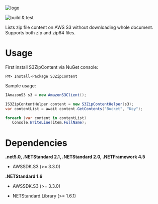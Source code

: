 ![logo](https://user-images.githubusercontent.com/1468775/82124931-1ffb8300-97ab-11ea-9d73-37672cdbe0cd.png)

![build & test](https://github.com/hkutluay/S3ZipContent/workflows/build%20&%20test/badge.svg)

Lists zip file content on AWS S3 without downloading whole document. Supports both zip and zip64 files.


# Usage

First install S3ZipContent via NuGet console:
```
PM> Install-Package S3ZipContent
```

Sample usage:
```csharp
IAmazonS3 s3 = new AmazonS3Client();

IS3ZipContentHelper content = new S3ZipContentHelper(s3);
var contentList = await content.GetContents("Bucket", "Key");

foreach (var content in contentList)
   Console.WriteLine(item.FullName);
 ```

# Dependencies

**.net5.0, .NETStandard 2.1, .NETStandard 2.0, .NETFramework 4.5**

* AWSSDK.S3 (>= 3.3.0)

**.NETStandard 1.6**

* AWSSDK.S3 (>= 3.3.0)

* NETStandard.Library (>= 1.6.1)

